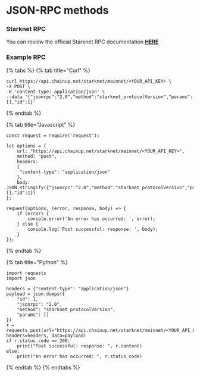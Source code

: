 # JSON-RPC methods

### Starknet RPC

You can review the official Starknet RPC documentation [**HERE**](https://github.com/starkware-libs/starknet-specs/blob/master/starknet\_vs\_ethereum\_node\_apis.md)

### Example RPC

{% tabs %}
{% tab title="Curl" %}
```
curl https://api.chainup.net/starknet/mainnet/<YOUR_API_KEY> \
-X POST \
-H 'content-type: application/json' \
--data '{"jsonrpc":"2.0","method":"starknet_protocolVersion","params":[],"id":1}' 
```
{% endtab %}

{% tab title="Javascript" %}
```
const request = require('request');

let options = {
    url: "https://api.chainup.net/starknet/mainnet/<YOUR_API_KEY>",
    method: "post",
    headers:
    { 
     "content-type": "application/json"
    },
    body: JSON.stringify({"jsonrpc":"2.0","method":"starknet_protocolVersion","params":[],"id":1})
};

request(options, (error, response, body) => {
    if (error) {
        console.error('An error has occurred: ', error);
    } else {
        console.log('Post successful: response: ', body);
    }
});
```
{% endtab %}

{% tab title="Python" %}
```
import requests
import json

headers = {"content-type": "application/json"}
payload = json.dumps({
    "id": 1,
    "jsonrpc": "2.0",
    "method": "starknet_protocolVersion",
    "params": []
})
r = requests.post(url="https://api.chainup.net/starknet/mainnet/<YOUR_API_KEY>", headers=headers, data=payload)
if r.status_code == 200:
    print("Post successful: response: ", r.content)
else:
    print("An error has occurred: ", r.status_code)
```
{% endtab %}
{% endtabs %}
